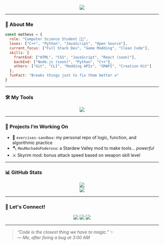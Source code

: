<p align="center">
  <img src="https://readme-typing-svg.herokuapp.com/?lines=Hi+I'm+Matheus+Dolenga;Full+Stack+in+Progress;Welcome+to+my+lab+🧪&center=true&width=500&height=45" />
</p>


---

### 🚀 About Me

```js
const matheus = {
  role: "Computer Science Student 👨‍💻",
  loves: ["C++", "Python", "JavaScript", "Open Source"],
  current_focus: ["Full Stack Dev", "Game Modding", "Clean Code"],
  skills: {
    frontEnd: ["HTML", "CSS", "JavaScript", "React (soon)"],
    backEnd: ["Node.js (soon)", "Python", "C++"],
    others: ["Git", "CLI", "Modding APIs", "SMAPI", "Creation Kit"]
  },
  funFact: "Breaks things just to fix them better ⚒️"
}
```

---

### 🛠️ My Tools

<p align="center">
  <img src="https://skillicons.dev/icons?i=html,css,js,python,cpp,vscode,git,github,linux,visualstudio" />
</p>

---

### 💼 Projects I’m Working On

- 🔨 `exercises-sandbox`: my personal repo of logic, function, and algorithmic practice
- 🪓 `MeuMachadoPoderoso`: a Stardew Valley mod to make tools… *powerful*
- ⚔️ Skyrim mod: bonus attack speed based on weapon skill level

---

### 📊 GitHub Stats

<p align="center">
  <img src="https://github-readme-stats.vercel.app/api?username=matheusdolenga&show_icons=true&theme=tokyonight&hide=stars&hide_border=true" />
  <br/>
  <img src="https://github-readme-stats.vercel.app/api/top-langs/?username=matheusdolenga&layout=compact&theme=tokyonight&hide_border=true" />
</p>

---

### 📡 Let's Connect!

<p align="center">
  <a href="https://github.com/matheusdolenga"><img src="https://img.shields.io/badge/GitHub-181717?style=for-the-badge&logo=github&logoColor=white"/></a>
  <a href="https://www.linkedin.com/in/matheusdolenga"><img src="https://img.shields.io/badge/LinkedIn-0077B5?style=for-the-badge&logo=linkedin&logoColor=white"/></a>
  <a href="mailto:matheusdolenga@gmail.com"><img src="https://img.shields.io/badge/Gmail-D14836?style=for-the-badge&logo=gmail&logoColor=white"/></a>
</p>

---

> _“Code is the closest thing we have to magic.”_ ✨  
> _— Me, after fixing a bug at 3:00 AM_
